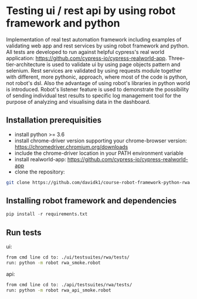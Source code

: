 # Testing ui / rest api by using robot framework and python
Implementation of real test automation framework including examples of validating web app and rest services by using robot framework and python. All tests are developed to run against helpful cypress's real world application: https://github.com/cypress-io/cypress-realworld-app. Three-tier-architecture is used to validate ui by using page objects pattern and selenium. Rest services are validated by using requests module together with different, more pythonic, approach, where most of the code is python, not robot's dsl. Also the advantage of using robot's libraries in python world is introduced. Robot's listener feature is used to demonstrate the possibility of sending individual test results to specific log management tool for the purpose of analyzing and visualising data in the dashboard.

## Installation prerequisities
- install python >= 3.6
- install chrome-driver version supporting your chrome-browser version: https://chromedriver.chromium.org/downloads
- include the chrome-driver location in your PATH environment variable
- install realworld-app: https://github.com/cypress-io/cypress-realworld-app
- clone the repository: 
```bash
git clone https://github.com/davidk1/course-robot-framework-python-rwa.git
```

## Installing robot framework and dependencies
```python
pip install -r requirements.txt 
```

## Run tests
ui: 
```bash
from cmd line cd to: ./ui/testsuites/rwa/tests/
run: python -m robot rwa_smoke.robot
```

api:
```bash
from cmd line cd to: ./api/testsuites/rwa/tests/
run: python -m robot rwa_api_smoke.robot
```
